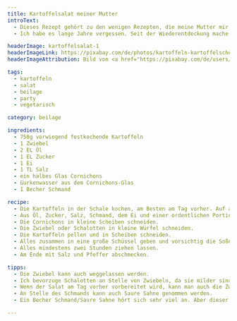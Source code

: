 ```yaml
---
title: Kartoffelsalat meiner Mutter
introText:
  - Dieses Rezept gehört zu den wenigen Rezepten, die meine Mutter mir in ein persönliches Kochbuch schrieb, als ich zum Studium auszog.
  - Ich habe es lange Jahre vergessen. Seit der Wiederentdeckung mache ich es sehr oft. Eine Zeit lang wöchentlich. Mittlerweile habe ich aber das Ausgangsrezept abgewandelt.

headerImage: kartoffelsalat-1
headerImageLink: https://pixabay.com/de/photos/kartoffeln-kartoffelscheiben-579101/
headerImageAttribution: Bild von <a href="https://pixabay.com/de/users/congerdesign-509903/?utm_source=link-attribution&amp;utm_medium=referral&amp;utm_campaign=image&amp;utm_content=579101">congerdesign</a> auf <a href="https://pixabay.com/de/?utm_source=link-attribution&amp;utm_medium=referral&amp;utm_campaign=image&amp;utm_content=579101">Pixabay</a>

tags:
  - kartoffeln
  - salat
  - beilage
  - party
  - vegetarisch

category: beilage

ingredients:
  - 750g vorwiegend festkochende Kartoffeln
  - 1 Zwiebel
  - 2 EL Öl
  - 1 EL Zucker
  - 1 Ei
  - 1 TL Salz
  - ein halbes Glas Cornichons
  - Gurkenwasser aus dem Cornichons-Glas
  - 1 Becher Schmand

recipe:
  - Die Kartoffeln in der Schale kochen, am Besten am Tag vorher. Auf alle Fälle einige Stunden vor dem Schälen.
  - Aus Öl, Zucker, Salz, Schmand, dem Ei und einer ordentlichen Portion Gurkenwasser eine Soße herstellen.
  - Die Cornichons in kleine Scheiben schneiden.
  - Die Zwiebel oder Schalotten in kleine Würfel schneiden.
  - Die Kartoffeln pellen und in Scheiben schneiden.
  - Alles zusammen in eine große Schüssel geben und vorsichtig die Soße, die Gurken und Zwiebeln unter die Kartoffeln heben.
  - Alles mindestens zwei Stunden ziehen lassen.
  - Am Ende mit Salz und Pfeffer abschmecken.

tipps:
  - Die Zwiebel kann auch weggelassen werden.
  - Ich bevorzuge Schalotten an Stelle von Zwiebeln, da sie milder sind.
  - Wenn der Salat am Tag vorher vorbereitet wird, kann man auch die Zwiebeln erst kurz vor dem Verzehr hinzufügen.
  - An Stelle des Schmands kann auch Saure Sahne genommen werden.
  - Ein Becher Schmand/Saure Sahne hört sich sehr viel an. Aber dieser Kartoffelsalat soll nicht trocken werden, sondern die Soße aufsaugen. Deshalb hilft hier viel auch viel.

---
```


